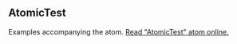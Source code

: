 ## AtomicTest

Examples accompanying the atom.
[Read "AtomicTest" atom online.](https://stepik.org/lesson/440525/step/1)
